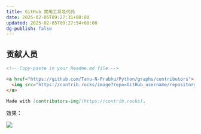 ```yaml
---
title: GitHub 常用工具及代码
date: 2025-02-05T09:27:31+08:00
updated: 2025-02-05T09:27:54+08:00
dg-publish: false
---
```


## 贡献人员

```md
<!-- Copy-paste in your Readme.md file -->

<a href="https://github.com/Tanu-N-Prabhu/Python/graphs/contributors">
  <img src="https://contrib.rocks/image?repo=GitHub_username/repository_name" />
</a>

Made with [contributors-img](https://contrib.rocks).
```

效果：

[![](https://contrib.rocks/image?repo=wallleap/ethereal)](https://github.com/wallleap/ethereal/graphs/contributors)

